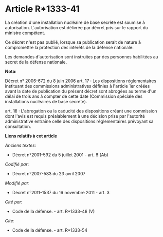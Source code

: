 # Article R*1333-41

La création d'une installation nucléaire de base secrète est soumise à autorisation. L'autorisation est délivrée par décret
pris sur le rapport du ministre compétent. 

Ce décret n'est pas publié, lorsque sa publication serait de nature à compromettre la protection des intérêts de la défense
nationale. 

Les demandes d'autorisation sont instruites par des personnes habilitées au secret de la défense nationale.

**Nota:**

Décret n° 2006-672 du 8 juin 2006 art. 17 : Les dispositions réglementaires instituant des commissions administratives
définies à l'article 1er créées avant la date de publication du présent décret sont abrogées au terme d'un délai de trois ans
à compter de cette date (Commission spéciale des installations nucléaires de base secrète).

art. 18 : L'abrogation ou la caducité des dispositions créant une commission dont l'avis est requis préalablement à une
décision prise par l'autorité administrative entraîne celle des dispositions réglementaires prévoyant sa consultation.

**Liens relatifs à cet article**

_Anciens textes_:

  - Décret n°2001-592 du 5 juillet 2001 - art. 8 (Ab)

_Codifié par_:

  - Décret n°2007-583 du 23 avril 2007

_Modifié par_:

  - Décret n°2011-1537 du 16 novembre 2011 - art. 3

_Cité par_:

  - Code de la défense. - art. R*1333-48 (V)

_Cite_:

  - Code de la défense. - art. R*1333-54
